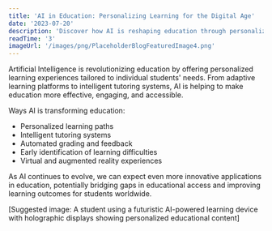 ```yaml
---
title: 'AI in Education: Personalizing Learning for the Digital Age'
date: '2023-07-20'
description: 'Discover how AI is reshaping education through personalized learning experiences and intelligent tutoring systems.'
readTime: '3'
imageUrl: '/images/png/PlaceholderBlogFeaturedImage4.png'
---
```


Artificial Intelligence is revolutionizing education by offering personalized learning experiences tailored to individual students' needs. From adaptive learning platforms to intelligent tutoring systems, AI is helping to make education more effective, engaging, and accessible.

Ways AI is transforming education:

- Personalized learning paths
- Intelligent tutoring systems
- Automated grading and feedback
- Early identification of learning difficulties
- Virtual and augmented reality experiences

As AI continues to evolve, we can expect even more innovative applications in education, potentially bridging gaps in educational access and improving learning outcomes for students worldwide.

[Suggested image: A student using a futuristic AI-powered learning device with holographic displays showing personalized educational content]
